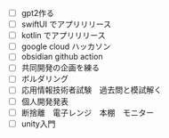 - [ ] gpt2作る
- [ ] swiftUI でアプリリリース
- [ ] kotlin でアプリリリース
- [ ] google cloud ハッカソン
- [ ] obsidian github action
- [ ] 共同開発の企画を練る
- [ ] ボルダリング
- [ ] 応用情報技術者試験　過去問と模試解く
- [ ] 個人開発発表
- [ ] 断捨離　電子レンジ　本棚　モニター
- [ ] unity入門